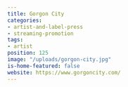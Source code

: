 ```yaml
---
title: Gorgon City
categories:
- artist-and-label-press
- streaming-promotion
tags:
- artist
position: 125
image: "/uploads/gorgon-city.jpg"
is-home-featured: false
website: https://www.gorgoncity.com/
---
```


